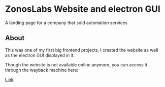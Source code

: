 # ZonosLabs Website and electron GUI

A landing page for a company that sold automation services

## About

This was one of my first big frontend projects, I created the website as well as the electron GUI displayed in it.

Though the website is not available online anymore, you can access it through the wayback machine here:

[Link](https://web.archive.org/web/20210821103148/https://zonoslabs.com/)
